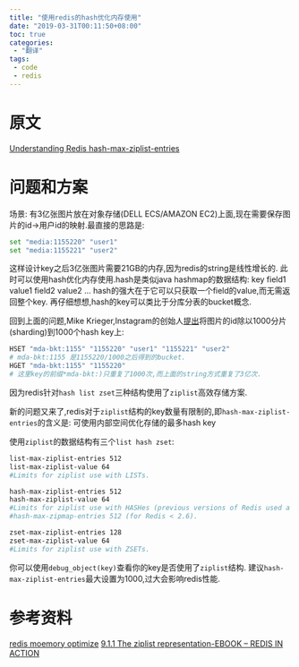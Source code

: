 ```yaml
---
title: "使用redis的hash优化内存使用"
date: "2019-03-31T00:11:50+08:00"
toc: true
categories:
 - "翻译"
tags:
 - code
 - redis
---
```

# 原文
[Understanding Redis hash-max-ziplist-entries](https://www.peterbe.com/plog/understanding-redis-hash-max-ziplist-entries)

# 问题和方案
场景: 有3亿张图片放在对象存储(DELL ECS/AMAZON EC2)上面,现在需要保存图片的id->用户id的映射.最直接的思路是:
```bash
set "media:1155220" "user1"
set "media:1155221" "user2"
```
这样设计key之后3亿张图片需要21GB的内存,因为redis的string是线性增长的.
此时可以使用hash优化内存使用.hash是类似java hashmap的数据结构: key field1 value1 field2 value2 ...
hash的强大在于它可以只获取一个field的value,而无需返回整个key.
再仔细想想,hash的key可以类比于分库分表的bucket概念.

回到上面的问题,Mike Krieger,Instagram的创始人[提出](https://engineering.instagram.com/storing-hundreds-of-millions-of-simple-key-value-pairs-in-redis-1091ae80f74c)将图片的id除以1000分片(sharding)到1000个hash key上:

```bash
HSET "mda-bkt:1155" "1155220" "user1" "1155221" "user2"
# mda-bkt:1155 是1155220/1000之后得到的bucket.
HGET "mda-bkt:1155" "1155220"
# 这里key的前缀*mda-bkt:)只重复了1000次,而上面的string方式重复了3亿次.
```
因为redis针对`hash list zset`三种结构使用了`ziplist`高效存储方案.

新的问题又来了,redis对于`ziplist`结构的key数量有限制的,即`hash-max-ziplist-entries`的含义是: 可使用内部空间优化存储的最多hash key

使用`ziplist`的数据结构有三个`list hash zset`:
```bash
list-max-ziplist-entries 512
list-max-ziplist-value 64
#Limits for ziplist use with LISTs.

hash-max-ziplist-entries 512
hash-max-ziplist-value 64
#Limits for ziplist use with HASHes (previous versions of Redis used a different name and encoding for this)
#hash-max-zipmap-entries 512 (for Redis < 2.6).

zset-max-ziplist-entries 128
zset-max-ziplist-value 64
#Limits for ziplist use with ZSETs.
```
你可以使用`debug_object(key)`查看你的key是否使用了`ziplist`结构.
建议`hash-max-ziplist-entries`最大设置为1000,过大会影响redis性能.

# 参考资料
[redis moemory optimize](https://redis.io/topics/memory-optimization)
[9.1.1 The ziplist representation-EBOOK – REDIS IN ACTION](https://redislabs.com/ebook/part-2-core-concepts/01chapter-9-reducing-memory-use/9-1-short-structures/9-1-1-the-ziplist-representation/)